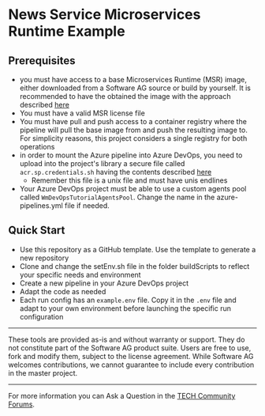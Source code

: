 # News Service Microservices Runtime Example 

## Prerequisites

- you must have access to a base Microservices Runtime (MSR) image, either downloaded from a Software AG source or build by yourself. It is recommended to have the obtained the image with the approach described [here](https://github.com/SoftwareAG/sag-mainstream-devops-az-02-01-container-images-set1)
- You must have a valid MSR license file
- You must have pull and push access to a container registry where the pipeline will pull the base image from and push the resulting image to. For simplicity reasons, this project considers a single registry for both operations
- in order to mount the Azure pipeline into Azure DevOps, you need to upload into the project's library a secure file called `acr.sp.credentials.sh` having the contents described [here](https://github.com/SoftwareAG/sag-mainstream-devops-az-00-prerequisites/blob/main/secureFiles/example.acr.sp.credentials.sh)
  - Remember this file is a unix file and must have unis endlines
- Your Azure DevOps project must be able to use a custom agents pool called `WmDevOpsTutorialAgentsPool`. Change the name in the azure-pipelines.yml file if needed.

## Quick Start

- Use this repository as a GitHub template. Use the template to generate a new repository
- Clone and change the setEnv.sh file in the folder buildScripts to reflect your specific needs and environment
- Create a new pipeline in your Azure DevOps project
- Adapt the code as needed
- Each run config has an `example.env` file. Copy it in the `.env` file and adapt to your own environment before launching the specific run configuration

------------------------------

These tools are provided as-is and without warranty or support. They do not constitute part of the Software AG product suite. Users are free to use, fork and modify them, subject to the license agreement. While Software AG welcomes contributions, we cannot guarantee to include every contribution in the master project.
_____________________
For more information you can Ask a Question in the [TECH Community Forums](https://tech.forums.softwareag.com/tag/Cumulocity-IoT).
